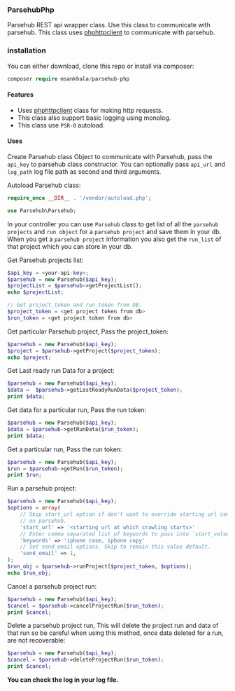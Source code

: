 ### ParsehubPhp

Parsehub REST api wrapper class. Use this class to communicate with parsehub.
This class uses [phphttpclient](http://phphttpclient.com) to communicate with parsehub.

### installation
You can either download, clone this repo or install via composer:

```php
composer require msankhala/parsehub-php
```

#### Features

- Uses [phphttpclient](http://phphttpclient.com) class for making http requests.
- This class also support basic logging using monolog.
- This class use `PSR-0` autoload.

#### Uses

Create Parsehub class Object to communicate with Parsehub, pass the `api_key`
to parsehub class constructor. You can optionally pass `api_url` and `log_path`
log file path as second and third arguments.

Autoload Parsehub class:

```php
require_once __DIR__ . '/vendor/autoload.php';

use Parsehub\Parsehub;
```

In your controller you can use `Parsehub` class to get list of all the
`parsehub projects` and `run object` for a `parsehub project` and save
them in your db. When you get a `parsehub project` information you also get the
`run_list` of that project which you can store in your db.

Get Parsehub projects list:
```php
$api_key = <your-api-key>;
$parsehub = new Parsehub($api_key);
$projectList = $parsehub->getProjectList();
echo $projectList;
```

```php
// Get project_token and run_token from DB.
$project_token = <get project token from db>
$run_token = <get project token from db>
```

Get particular Parsehub project, Pass the project_token:
```php
$parsehub = new Parsehub($api_key);
$project = $parsehub->getProject($project_token);
echo $project;
```

Get Last ready run Data for a project:
```php
$parsehub = new Parsehub($api_key);
$data =  $parsehub->getLastReadyRunData($project_token);
print $data;
```

Get data for a particular run, Pass the run token:
```php
$parsehub = new Parsehub($api_key);
$data = $parsehub->getRunData($run_token);
print $data;
```

Get a particular run, Pass the run token:
```php
$parsehub = new Parsehub($api_key);
$run = $parsehub->getRun($run_token);
print $run;
```

Run a parsehub project:
```php
$parsehub = new Parsehub($api_key);
$options = array(
    // Skip start_url option if don't want to override starting url configured
    // on parsehub.
    'start_url' => '<starting url at which crawling starts>'
    // Enter comma separated list of keywords to pass into `start_value_override`
    'keywords' => 'iphone case, iphone copy'
    // Set send_email options. Skip to remain this value default.
    'send_email' => 1,
);
$run_obj = $parsehub->runProject($project_token, $options);
echo $run_obj;
```
Cancel a parsehub project run:
```php
$parsehub = new Parsehub($api_key);
$cancel = $parsehub->cancelProjectRun($run_token);
print $cancel;
```

Delete a parsehub project run, This will delete the project run and data of that
run so be careful when using this method, once data deleted for a run, are not
recoverable:
```php
$parsehub = new Parsehub($api_key);
$cancel = $parsehub->deleteProjectRun($run_token);
print $cancel;
```
**You can check the log in your log file.**
